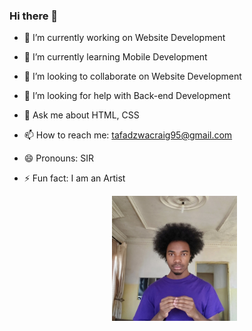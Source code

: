 ### Hi there 👋

- 🔭 I’m currently working on Website Development
- 🌱 I’m currently learning Mobile Development
- 👯 I’m looking to collaborate on Website Development
- 🤔 I’m looking for help with Back-end Development
- 💬 Ask me about HTML, CSS
- 📫 How to reach me: tafadzwacraig95@gmail.com
- 😄 Pronouns: SIR
- ⚡ Fun fact: I am an Artist

  <div align="center">
  <img src="https://github.com/KativuCraig/KativuCraig/blob/main/image1.jpg" align="center" height="200px" width="200px" border-radius="50%"/>
  </div>
